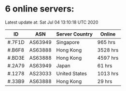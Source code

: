 # 6 online servers:

Latest update at: Sat Jul 04 13:10:18 UTC 2020

| ID | ASN | Server Country | Online |
| -- | --- | -------------- | ------ |
| #.7F1D | AS63949 | Singapore | 965 hrs |
| #.B6F8 | AS63888 | Hong Kong | 3528 hrs |
| #.BD3E | AS63888 | Hong Kong | 4597 hrs |
| #.2A79 | AS63949 | Japan | 61 hrs |
| #.1278 | AS23033 | United States | 1013 hrs |
| #.33B9 | AS63888 | Hong Kong | 29 hrs |

